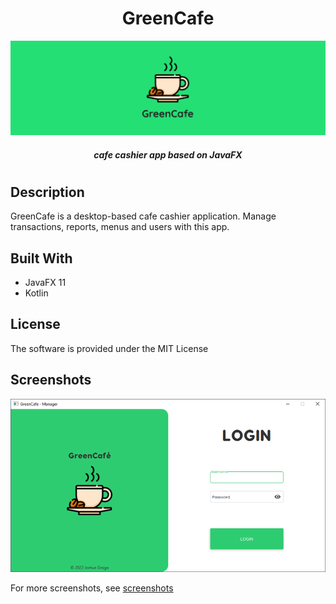 <h1 align="center">GreenCafe</h1>

<p align="center">
  <img src="screenshots/banner.png"  />
</p>

<h5 align="center">cafe cashier app based on JavaFX</h5>

<h1></h1>

<h2>Description</h2>
<p>GreenCafe is a desktop-based cafe cashier application. Manage transactions, reports, menus and users with this app.</p>

<h2> Built With </h2>

* JavaFX 11
* Kotlin
  
## License
The software is provided under the MIT License

## Screenshots
![Login](screenshots/login.png)

<p>For more screenshots, see <a href="screenshots/" target="_blank">screenshots</a></p>
